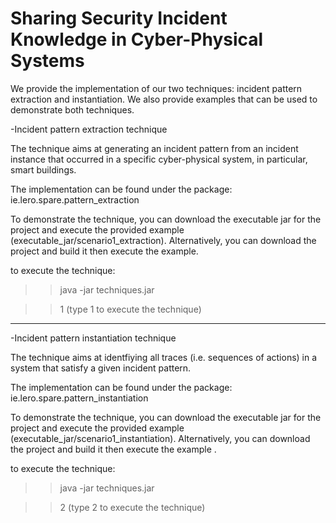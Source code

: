 # Sharing Security Incident Knowledge in Cyber-Physical Systems

We provide the implementation of our two techniques: incident pattern extraction and instantiation. 
We also provide examples that can be used to demonstrate both techniques.

-Incident pattern extraction technique

The technique aims at generating an incident pattern from an incident instance that occurred in a specific cyber-physical system, in particular, smart buildings.

The implementation can be found under the package: ie.lero.spare.pattern_extraction

To demonstrate the technique, you can download the executable jar for the project and execute the provided example (executable_jar/scenario1_extraction). Alternatively, you can download the project and build it then execute the example.

to execute the technique: 
>>java -jar techniques.jar 

>>1 (type 1 to execute the technique)

----------

-Incident pattern instantiation technique

The technique aims at identfiying all traces (i.e. sequences of actions) in a system that satisfy a given incident pattern.

The implementation can be found under the package: ie.lero.spare.pattern_instantiation

To demonstrate the technique, you can download the executable jar for the project and execute the provided example (executable_jar/scenario1_instantiation). Alternatively, you can download the project and build it then execute the example .

 
to execute the technique: 
>>java -jar techniques.jar 

>>2 (type 2 to execute the technique)
